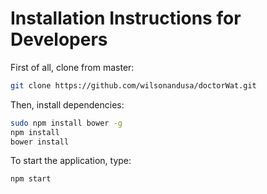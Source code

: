 

# Installation Instructions for Developers
First of all, clone from master:
```bash
git clone https://github.com/wilsonandusa/doctorWat.git
```

Then, install dependencies:
```bash
sudo npm install bower -g 
npm install
bower install
```

To start the application, type:
```bash
npm start
```
